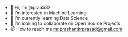 - 👋 Hi, I’m @praa532
- 👀 I’m interested in Machine Learning  
- 🌱 I’m currently learning Data Science
- 💞️ I’m looking to collaborate on Open Source Projects
- 📫 How to reach me mr.prashantkrprasad@gmail.com

<!---
praa532/praa532 is a ✨ special ✨ repository because its `README.md` (this file) appears on your GitHub profile.
You can click the Preview link to take a look at your changes.
--->
